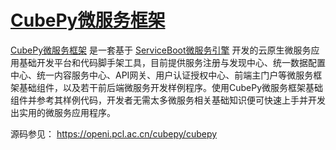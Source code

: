 # [CubePy微服务框架](https://openi.pcl.ac.cn/cubepy/cubepy)

[CubePy微服务框架](https://openi.pcl.ac.cn/cubepy/cubepy) 是一套基于 [ServiceBoot微服务引擎](https://openi.pcl.ac.cn/cubepy/serviceboot) 开发的云原生微服务应用基础开发平台和代码脚手架工具，目前提供服务注册与发现中心、统一数据配置中心、统一内容服务中心、API网关、用户认证授权中心、前端主门户等微服务框架基础组件，以及若干前后端微服务开发样例程序。使用CubePy微服务框架基础组件并参考其样例代码，开发者无需太多微服务相关基础知识便可快速上手并开发出实用的微服务应用程序。


源码参见： https://openi.pcl.ac.cn/cubepy/cubepy

